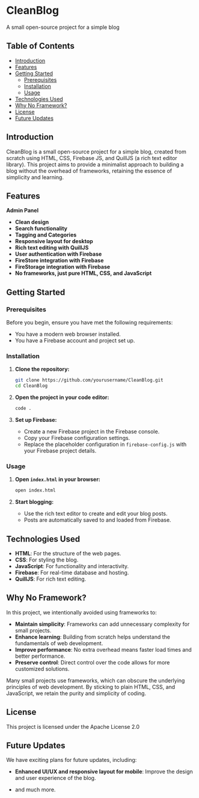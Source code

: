 # CleanBlog

A small open-source project for a simple blog

## Table of Contents

- [Introduction](#introduction)
- [Features](#features)
- [Getting Started](#getting-started)
  - [Prerequisites](#prerequisites)
  - [Installation](#installation)
  - [Usage](#usage)
- [Technologies Used](#technologies-used)
- [Why No Framework?](#why-no-framework)
- [License](#license)
- [Future Updates](#future-updates)

## Introduction

CleanBlog is a small open-source project for a simple blog, created from scratch using HTML, CSS, Firebase JS, and QuillJS (a rich text editor library). This project aims to provide a minimalist approach to building a blog without the overhead of frameworks, retaining the essence of simplicity and learning.

## Features

**Admin Panel**
- **Clean design**
- **Search functionality**
- **Tagging and Categories**
- **Responsive layout for desktop**
- **Rich text editing with QuillJS**
- **User authentication with Firebase**
- **FireStore integration with Firebase**
- **FireStorage integration with Firebase**
- **No frameworks, just pure HTML, CSS, and JavaScript**

## Getting Started

### Prerequisites

Before you begin, ensure you have met the following requirements:

- You have a modern web browser installed.
- You have a Firebase account and project set up.

### Installation

1. **Clone the repository:**

    ```bash
    git clone https://github.com/yourusername/CleanBlog.git
    cd CleanBlog
    ```

2. **Open the project in your code editor:**

    ```bash
    code .
    ```

3. **Set up Firebase:**

    - Create a new Firebase project in the Firebase console.
    - Copy your Firebase configuration settings.
    - Replace the placeholder configuration in `firebase-config.js` with your Firebase project details.

### Usage

1. **Open `index.html` in your browser:**

    ```bash
    open index.html
    ```

2. **Start blogging:**

    - Use the rich text editor to create and edit your blog posts.
    - Posts are automatically saved to and loaded from Firebase.

## Technologies Used

- **HTML**: For the structure of the web pages.
- **CSS**: For styling the blog.
- **JavaScript**: For functionality and interactivity.
- **Firebase**: For real-time database and hosting.
- **QuillJS**: For rich text editing.

## Why No Framework?

In this project, we intentionally avoided using frameworks to:

- **Maintain simplicity**: Frameworks can add unnecessary complexity for small projects.
- **Enhance learning**: Building from scratch helps understand the fundamentals of web development.
- **Improve performance**: No extra overhead means faster load times and better performance.
- **Preserve control**: Direct control over the code allows for more customized solutions.

Many small projects use frameworks, which can obscure the underlying principles of web development. By sticking to plain HTML, CSS, and JavaScript, we retain the purity and simplicity of coding.

## License

This project is licensed under the Apache License 2.0

## Future Updates

We have exciting plans for future updates, including:

- **Enhanced UI/UX and responsive layout for mobile**: Improve the design and user experience of the blog.

- and much more.


